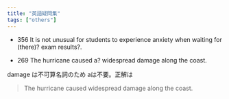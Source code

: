 ```yaml
---
title: "英語疑問集"
tags: ["others"]
---
```


- 356 It is not unusual for students to experience anxiety when waiting for (there)? exam results?.

- 269 The hurricane caused a? widespread damage along the coast.

damage は不可算名詞のため aは不要。正解は

> The hurricane caused widespread damage along the coast.